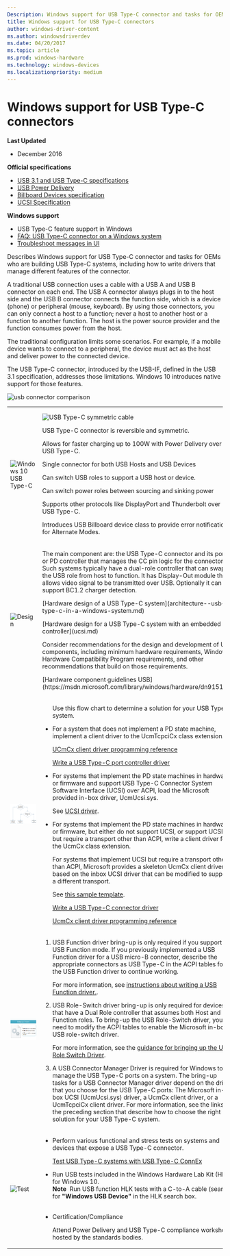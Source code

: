 ```yaml
---
Description: Windows support for USB Type-C connector and tasks for OEMs who are building USB Type-C systems.
title: Windows support for USB Type-C connectors
author: windows-driver-content
ms.author: windowsdriverdev
ms.date: 04/20/2017
ms.topic: article
ms.prod: windows-hardware
ms.technology: windows-devices
ms.localizationpriority: medium
---
```


# Windows support for USB Type-C connectors


**Last Updated**

-   December 2016

**Official specifications**

-   [USB 3.1 and USB Type-C specifications](http://go.microsoft.com/fwlink/p/?LinkId=699515)
-   [USB Power Delivery](http://go.microsoft.com/fwlink/p/?LinkID=623310)
-   [Billboard Devices specification](http://go.microsoft.com/fwlink/p/?linkid=620207)
-   [UCSI Specification](http://go.microsoft.com/fwlink/p/?LinkId=703713)

**Windows support**

-   USB Type-C feature support in Windows
-   [FAQ: USB Type-C connector on a Windows system](faq--usb-type-c-connector-on-a-windows-system.md)
-   [Troubleshoot messages in UI](http://go.microsoft.com/fwlink/?LinkId=526894)

Describes Windows support for USB Type-C connector and tasks for OEMs who are building USB Type-C systems, including how to write drivers that manage different features of the connector.

A traditional USB connection uses a cable with a USB A and USB B connector on each end. The USB A connector always plugs in to the host side and the USB B connector connects the function side, which is a device (phone) or peripheral (mouse, keyboard). By using those connectors, you can only connect a host to a function; never a host to another host or a function to another function. The host is the power source provider and the function consumes power from the host.

The traditional configuration limits some scenarios. For example, if a mobile device wants to connect to a peripheral, the device must act as the host and deliver power to the connected device.

The USB Type-C connector, introduced by the USB-IF, defined in the USB 3.1 specification, addresses those limitations. Windows 10 introduces native support for those features.

![usb connector comparison](images/typecccomp.jpg)

<table>
<colgroup>
<col width="50%" />
<col width="50%" />
</colgroup>
<tbody>
<tr class="odd">
<td><p><img src="images/roadmap.png" alt="Windows 10 USB Type-C " /></p></td>
<td><p><img src="images/usb-type-c.png" alt="USB Type-C symmetric cable" /></p>
<p></p>
<p>USB Type-C connector is reversible and symmetric.</p>
<p>Allows for faster charging up to 100W with Power Delivery over USB Type-C.</p>
<p>Single connector for both USB Hosts and USB Devices</p>
<p>Can switch USB roles to support a USB host or device.</p>
<p>Can switch power roles between sourcing and sinking power</p>
<p>Supports other protocols like DisplayPort and Thunderbolt over USB Type-C.</p>
<p>Introduces USB Billboard device class to provide error notifications for Alternate Modes.</p></td>
</tr>
<tr class="even">
<td><img src="images/design.png" alt="Design" /></td>
<td><p>The main component are: the USB Type-C connector and its port or PD controller that manages the CC pin logic for the connector. Such systems typically have a dual-role controller that can swap the USB role from host to function. It has Display-Out module that allows video signal to be transmitted over USB. Optionally it can support BC1.2 charger detection.</p>
<p>[Hardware design of a USB Type-C system](architecture--usb-type-c-in-a-windows-system.md)</p>
<p>[Hardware design for a USB Type-C system with an embedded controller](ucsi.md)</p>
<p>Consider recommendations for the design and development of USB components, including minimum hardware requirements, Windows Hardware Compatibility Program requirements, and other recommendations that build on those requirements.</p>
<p>[Hardware component guidelines USB](https://msdn.microsoft.com/library/windows/hardware/dn915125)</p></td>
</tr>
<tr class="odd">
<td><img src="images/drivers-c.png" alt="Drivers" /></td>
<td><ul>
<p>Use this flow chart to determine a solution for your USB Type-C system. </p>

<li><p>For a system that does not implement a PD state machine, implement a client driver to the UcmTcpciCx class extension. </p>

[UCmCx client driver programming reference](https://msdn.microsoft.com/library/windows/hardware/mt188011)

[Write a USB Type-C port controller driver](write-a-usb-type-c-port-controller-driver.md)

</li>

<li>For systems that implement the PD state machines in hardware or firmware and support USB Type-C Connector System Software Interface (UCSI) over ACPI, load the Microsoft provided in-box driver, UcmUcsi.sys. 

See [UCSI driver](ucsi.md).</li>

<li><p>For systems that implement the PD state machines in hardware or firmware, but either do not support UCSI, or support UCSI but require a transport other than ACPI, write a client driver for the UcmCx class extension.</p>

<p>For systems that implement UCSI but require a transport other than ACPI, Microsoft provides a skeleton UcmCx client driver based on the inbox UCSI driver that can be modified to support a different transport. 

See [this sample template](https://github.com/Microsoft/Windows-driver-samples/tree/master/usb/UcmCxUcsi). </p>
</li>

[Write a USB Type-C connector driver](bring-up-a-usb-type-c-connector-on-a-windows-system.md)

[UcmCx client driver programming reference](https://msdn.microsoft.com/library/windows/hardware/mt188011)</li>
</ul></td>
</tr>
<tr class="even">
<td><img src="images/bringup-c3.png" alt="Bringup" /></td>
<td><ol>

<li>USB Function driver bring-up is only required if you support USB Function mode. If you previously implemented a USB Function driver for a USB micro-B connector, describe the appropriate connectors as USB Type-C in the ACPI tables for the USB Function driver to continue working. 

For more information, see [instructions about writing a USB Function driver.](developing-windows-drivers-for-usb-function-controllers.md).
</li>
<li>USB Role-Switch driver bring-up is only required for devices that have a Dual Role controller that assumes both Host and Function roles. To bring-up the USB Role-Switch driver, you need to modify the ACPI tables to enable the Microsoft in-box USB role-switch driver. 

For more information, see the [guidance for bringing up the USB Role Switch Driver](dual-role-controller-bringup-for-a-usb-type-c-system.md).</li>

<li><p>A USB Connector Manager Driver is required for Windows to manage the USB Type-C ports on a system. The bring-up tasks for a USB Connector Manager driver depend on the driver that you choose for the USB Type-C ports: The Microsoft in-box UCSI (UcmUcsi.sys) driver, a UcmCx client driver, or a UcmTcpciCx client driver. For more information, see the links in the preceding section that describe how to choose the right solution for your USB Type-C system.</p></li>
<ul>
</ul></li>
</ol></td>
</tr>
<tr class="odd">
<td><img src="images/test-c1.png" alt="Test" /></td>
<td><ul>
<li><p>Perform various functional and stress tests on systems and devices that expose a USB Type-C connector.</p>

[Test USB Type-C systems with USB Type-C ConnEx](test-usb-type-c-systems-with-mutt-connex-c.md)</li>
<li>Run USB tests included in the Windows Hardware Lab Kit (HLK) for Windows 10.
<div class="alert">
<strong>Note</strong>  Run USB function HLK tests with a C-to-A cable (searc for <strong>&quot;Windows USB Device&quot;</strong> in the HLK search box.
</div>
<div>
 
</div></li>
<li><p>Certification/Compliance</p>
<p>Attend Power Delivery and USB Type-C compliance workshops hosted by the standards bodies.</p></li>
</ul></td>
</tr>
</tbody>
</table>

 

 

 




